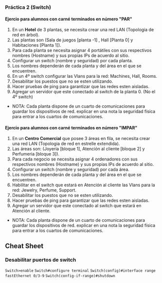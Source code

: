 ### Práctica 2 (Switch)

#### Ejercio para alumnos con carné terminados en número "PAR"

1. En un **Hotel** de 3 plantas, se necesita crear una red LAN (Topologia de red en árbol).
2. Las plantas son (Sala de juegos [planta -1] , Hall [Planta 0] y Habitaciones [Planta 1]).
3. Para cada planta se necesita asignar 4 portátiles con sus respectivos nombres (Hostname) y sus propias IPs de acuerdo al sitio.
4. Configurar un switch (nombre y seguridad) por cada planta.
5. Los nombres dependerán de cada planta y del área en el que se encuentren.
6. En un 4º switch configurar las Vlans para la red: Machines, Hall, Rooms.
7. Desabilitar los puestos que no se esten utilizando.
8. Hacer pruebas de ping para garantizar que las redes esten aisladas.
9. Agregar un servidor que este conectado al switch de la planta 0. (No el 4º switch)

+ NOTA: Cada planta dispone de un cuarto de comunicaciones para guardar los dispositivos de red. explicar en una nota la seguridad física para entrar a los cuartos de comunicaciones.

#### Ejercio para alumnos con carné terminados en número "IMPAR"

1. En un **Centro Comercial** que posee 3 áreas en fila, se necesita crear una red LAN (Topologia de red en estrelle extendida).
2. Las áreas son: (Joyería [bloque 1], Atención al cliente [bloque 2] y Perfumeria [bloque 3]).
3. Para cada negocio se necesita asignar 4 ordenadores con sus respectivos nombres (Hostname) y sus propias IPs de acuerdo al sitio.
4. Configurar un switch (nombre y seguridad) por cada área.
5. Los nombres dependerán de cada planta y del área en el que se encuentren.
6. Habilitar en el switch que estará en Atención al cliente las Vlans para la red: Jewelry, Perfume, Support.
7. Desabilitar los puestos que no se esten utilizando.
8. Hacer pruebas de ping para garantizar que las redes esten aisladas.
9. Agregar un servidor que este conectado al switch que estará en Atención al cliente.

+ NOTA: Cada planta dispone de un cuarto de comunicaciones para guardar los dispositivos de red. explicar en una nota la seguridad física para entrar a los cuartos de comunicaciones.


## Cheat Sheet

### Desabilitar puertos de switch

```Switch>enable```
```Switch#configure terminal```
```Switch(config)#interface range fastEthernet 0/3-9```
```Switch(config-if-range)#shutdown```
